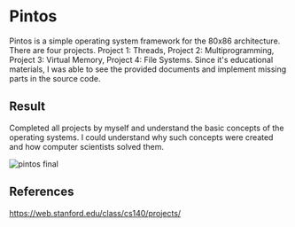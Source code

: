 # Pintos

Pintos is a simple operating system framework for the 80x86 architecture. There are four projects. Project 1: Threads, Project 2: Multiprogramming, Project 3: Virtual Memory, Project 4: File Systems. Since it's educational materials, I was able to see the provided documents and implement missing parts in the source code.

## Result

Completed all projects by myself and understand the basic concepts of the operating systems. I could understand why such concepts were created and how computer scientists solved them.

![pintos final](https://user-images.githubusercontent.com/87184009/136413428-ba574127-7963-4d80-bc6e-5d2ff564101b.png)

## References

https://web.stanford.edu/class/cs140/projects/
